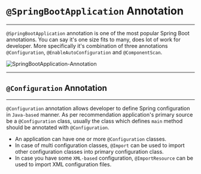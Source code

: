 # `@SpringBootApplication` Annotation
---
`@SpringBootApplication` annotation is one of the most popular Spring Boot annotations. You can say it's one size fits to many, does lot of work for developer. More specifically it's combination of three annotations `@Configuration`, `@EnableAutoConfiguration` and `@ComponentScan`.

![SpringBootApplication-Annotation](https://docs.google.com/drawings/d/1qffIVIgO_wqexzgm7mCLY9xzJmuttTIFIcx346p0znc/export/png)

---

## `@Configuration` Annotation
---
`@Configuration` annotation allows developer to define Spring configuration in `Java-based` manner. As per recommendation application's primary source be a `@Configuration` class, usually the class which defines `main` method should be annotated with `@Configuration`.
- An application can have one or more `@Configuration` classes.
- In case of multi configuration classes, `@Import` can be used to import other configuration classes into primary configuration class.
- In case you have some `XML-based` configuration, `@ImportResource` can be used to import XML configuration files.
